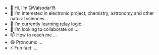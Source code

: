 - 👋 Hi, I’m @Valsodar15
- 👀 I’m interested in electronic project, chemistry, astronomy and other natural
 sciences.
- 🌱 I’m currently learning relay logic.
- 💞️ I’m looking to collaborate on ...
- 📫 How to reach me ...
- 😄 Pronouns: ...
- ⚡ Fun fact: ...

<!---
Valsodar15/Valsodar15 is a ✨ special ✨ repository because its `README.md` (this file) appears on your GitHub profile.
You can click the Preview link to take a look at your changes.
--->
